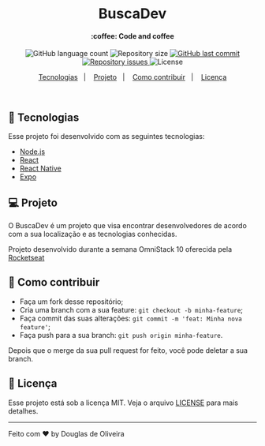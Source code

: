 <h1 align="center">
    BuscaDev
</h1>

<h4 align="center">
  :coffee: Code and coffee
</h4>
<p align="center">
  <img alt="GitHub language count" src="https://img.shields.io/github/languages/count/douglasdeoliveira/buscadev.svg">

  <img alt="Repository size" src="https://img.shields.io/github/repo-size/douglasdeoliveira/buscadev.svg">

  <a href="https://github.com/douglasdeoliveira/buscadev/commits/master">
    <img alt="GitHub last commit" src="https://img.shields.io/github/last-commit/douglasdeoliveira/buscadev.svg">
  </a>

  <a href="https://github.com/douglasdeoliveira/buscadev/issues">
    <img alt="Repository issues" src="https://img.shields.io/github/issues/douglasdeoliveira/buscadev.svg">
  </a>

  <img alt="License" src="https://img.shields.io/badge/license-MIT-brightgreen">
</p>

<p align="center">
  <a href="#rocket-tecnologias">Tecnologias</a>&nbsp;&nbsp;&nbsp;|&nbsp;&nbsp;&nbsp;
  <a href="#computer-projeto">Projeto</a>&nbsp;&nbsp;&nbsp;|&nbsp;&nbsp;&nbsp;
  <a href="#thinking-como-contribuir">Como contribuir</a>&nbsp;&nbsp;&nbsp;|&nbsp;&nbsp;&nbsp;
  <a href="#memo-licença">Licença</a>
</p>

<br>

## :rocket: Tecnologias

Esse projeto foi desenvolvido com as seguintes tecnologias:

- [Node.js](https://nodejs.org/en/)
- [React](https://reactjs.org)
- [React Native](https://facebook.github.io/react-native/)
- [Expo](https://expo.io/)

## :computer: Projeto

O BuscaDev é um projeto que visa encontrar desenvolvedores de acordo com a sua localização e as tecnologias conhecidas.

Projeto desenvolvido durante a semana OmniStack 10 oferecida pela [Rocketseat](https://rocketseat.com.br)

## :thinking: Como contribuir

- Faça um fork desse repositório;
- Cria uma branch com a sua feature: `git checkout -b minha-feature`;
- Faça commit das suas alterações: `git commit -m 'feat: Minha nova feature'`;
- Faça push para a sua branch: `git push origin minha-feature`.

Depois que o merge da sua pull request for feito, você pode deletar a sua branch.

## :memo: Licença

Esse projeto está sob a licença MIT. Veja o arquivo [LICENSE](LICENSE.md) para mais detalhes.

---

Feito com ♥ by Douglas de Oliveira
